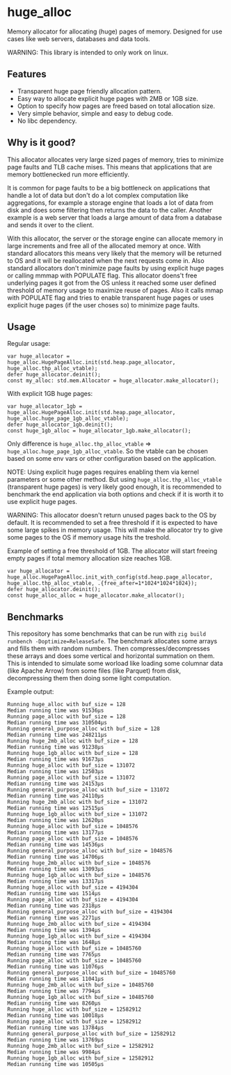# huge_alloc

Memory allocator for allocating (huge) pages of memory. Designed for use cases like web servers, databases and data tools.

WARNING: This library is intended to only work on linux.

## Features
- Transparent huge page friendly allocation pattern.
- Easy way to allocate explicit huge pages with 2MB or 1GB size.
- Option to specify how pages are freed based on total allocation size.
- Very simple behavior, simple and easy to debug code.
- No libc dependency.

## Why is it good?
This allocator allocates very large sized pages of memory, tries to minimize page faults and TLB cache mises. 
This means that applications that are memory bottlenecked run more efficiently.

It is common for page faults to be a big bottleneck on applications that handle a lot of data but don't do a lot complex computation like aggregations, for example a storage engine that loads a lot of data from disk and does some filtering then returns the data to the caller. Another example is a web server that loads a large amount of data from a database and sends it over to the client.

With this allocator, the server or the storage engine can allocate memory in large increments and free all of the allocated memory at once. With standard allocators this means very likely that the memory will be returned to OS and it will be reallocated when the next requests come in. Also standard allocators don't minimize page faults by using explicit huge pages or calling mmmap with POPULATE flag. This allocator doens't free underlying pages it got from the OS unless it reached some user defined threshold of memory usage to maximize reuse of pages. Also it calls mmap with POPULATE flag and tries to enable transparent huge pages or uses explicit huge pages (if the user choses so) to minimize page faults.

## Usage

Regular usage:
```zig
var huge_allocator = huge_alloc.HugePageAlloc.init(std.heap.page_allocator, huge_alloc.thp_alloc_vtable);
defer huge_allocator.deinit();
const my_alloc: std.mem.Allocator = huge_allocator.make_allocator();
```

With explicit 1GB huge pages:
```zig
var huge_allocator_1gb = huge_alloc.HugePageAlloc.init(std.heap.page_allocator, huge_alloc.huge_page_1gb_alloc_vtable);
defer huge_allocator_1gb.deinit();
const huge_1gb_alloc = huge_allocator_1gb.make_allocator();
```

Only difference is `huge_alloc.thp_alloc_vtable` => `huge_alloc.huge_page_1gb_alloc_vtable`. So the vtable can be chosen based on some env vars or other 
configuration based on the application.

NOTE: Using explicit huge pages requires enabling them via kernel parameters or some other method. But using `huge_alloc.thp_alloc_vtable` (transparent huge pages) is very likely good enough, it is recommended to benchmark the end application via both options and check if it is worth it to use explicit huge pages. 

WARNING: This allocator doesn't return unused pages back to the OS by default. It is recommended to set a free threshold if it is expected to have some large spikes in memory usage. This will make the allocator try to give some pages to the OS if memory usage hits the treshold.

Example of setting a free threshold of 1GB. The allocator will start freeing empty pages if total memory allocation size reaches 1GB.
```zig
var huge_allocator = huge_alloc.HugePageAlloc.init_with_config(std.heap.page_allocator, huge_alloc.thp_alloc_vtable, .{free_after=1*1024*1024*1024});
defer huge_allocator.deinit();
const huge_alloc_alloc = huge_allocator.make_allocator();
```

## Benchmarks

This repository has some benchmarks that can be run with `zig build runbench -Doptimize=ReleaseSafe`.
The benchmark allocates some arrays and fills them with random numbers. Then compresses/decompresses these arrays and does some vertical and horizontal summation on them. This is intended to simulate some worload like loading some columnar data (like Apache Arrow) from some files (like Parquet) from disk, decompressing them then doing some light computation.

Example output:
```
Running huge_alloc with buf_size = 128
Median running time was 91536μs
Running page_alloc with buf_size = 128
Median running time was 310504μs
Running general_purpose_alloc with buf_size = 128
Median running time was 248211μs
Running huge_2mb_alloc with buf_size = 128
Median running time was 91238μs
Running huge_1gb_alloc with buf_size = 128
Median running time was 91673μs
Running huge_alloc with buf_size = 131072
Median running time was 12503μs
Running page_alloc with buf_size = 131072
Median running time was 24153μs
Running general_purpose_alloc with buf_size = 131072
Median running time was 24110μs
Running huge_2mb_alloc with buf_size = 131072
Median running time was 12515μs
Running huge_1gb_alloc with buf_size = 131072
Median running time was 12620μs
Running huge_alloc with buf_size = 1048576
Median running time was 13177μs
Running page_alloc with buf_size = 1048576
Median running time was 14536μs
Running general_purpose_alloc with buf_size = 1048576
Median running time was 14706μs
Running huge_2mb_alloc with buf_size = 1048576
Median running time was 13093μs
Running huge_1gb_alloc with buf_size = 1048576
Median running time was 13317μs
Running huge_alloc with buf_size = 4194304
Median running time was 1514μs
Running page_alloc with buf_size = 4194304
Median running time was 2318μs
Running general_purpose_alloc with buf_size = 4194304
Median running time was 2271μs
Running huge_2mb_alloc with buf_size = 4194304
Median running time was 1394μs
Running huge_1gb_alloc with buf_size = 4194304
Median running time was 1648μs
Running huge_alloc with buf_size = 10485760
Median running time was 7765μs
Running page_alloc with buf_size = 10485760
Median running time was 11076μs
Running general_purpose_alloc with buf_size = 10485760
Median running time was 11041μs
Running huge_2mb_alloc with buf_size = 10485760
Median running time was 7794μs
Running huge_1gb_alloc with buf_size = 10485760
Median running time was 8260μs
Running huge_alloc with buf_size = 12582912
Median running time was 10018μs
Running page_alloc with buf_size = 12582912
Median running time was 13784μs
Running general_purpose_alloc with buf_size = 12582912
Median running time was 13769μs
Running huge_2mb_alloc with buf_size = 12582912
Median running time was 9984μs
Running huge_1gb_alloc with buf_size = 12582912
Median running time was 10505μs
```
